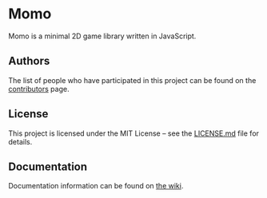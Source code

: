 # Momo

Momo is a minimal 2D game library written in JavaScript.

## Authors

The list of people who have participated in this project can be found on the [contributors](https://github.com/ecj2/momo/graphs/contributors) page.

## License

This project is licensed under the MIT License &ndash; see the [LICENSE.md](https://github.com/ecj2/momo/blob/master/LICENSE.md) file for details.

## Documentation
Documentation information can be found on [the wiki](https://github.com/ecj2/momo/wiki).
